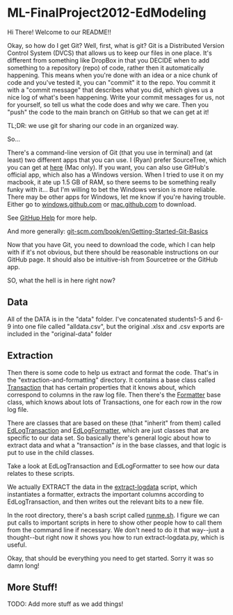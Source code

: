 ML-FinalProject2012-EdModeling
==============================

Hi There! Welcome to our README!!

Okay, so how do I get Git? Well, first, what is git? Git is a Distributed Version
Control System (DVCS) that allows us to keep our files in one place. It's
different from something like DropBox in that you DECIDE when to add
something to a repository (repo) of code, rather then it automatically happening.
This means when you're done with an idea or a nice chunk of code and you've
tested it, you can "commit" it to the repo. You commit it with a "commit
message" that describes what you did, which gives us a nice log of what's been
happening. Write your commit messages for us, not for yourself, so tell us
what the code does and why we care. Then you "push" the code to the main
branch on GitHub so that we can get at it!

TL;DR: we use git for sharing our code in an organized way.

So...

There's a command-line version of Git (that you use in terminal) and (at least) two
different apps that you can use. I (Ryan) prefer SourceTree, which you can get at
[here](http://sourcetreeapp.com) (Mac only). If you want, you can also use GitHub's
official app, which also has a Windows version. When I tried to use it on my
macbook, it ate up 1.5 GB of RAM, so there seems to be something really funky
with it... But I'm willing to bet the Windows version is more reliable. There
may be other apps for Windows, let me know if you're having trouble. Either go
to [windows.github.com](http://windows.github.com) or [mac.github.com](http://mac.github.com) 
to download.

See [GitHup Help](http://help.github.com/articles/set-up-git) for more help.

And more generally: [git-scm.com/book/en/Getting-Started-Git-Basics](http://git-scm.com/book/en/Getting-Started-Git-Basics)

Now that you have Git, you need to download the code, which I can help with if
it's not obvious, but there should be reasonable instructions on our GitHub
page. It should also be intuitive-ish from Sourcetree or the GitHub app.

SO, what the hell is in here right now?

Data
----

All of the DATA is in the "data" folder. I've concatenated students1-5 and 6-9
into one file called "alldata.csv", but the original .xlsx and .csv exports
are included in the "original-data" folder

Extraction
----------

Then there is some code to help us extract and format the code. That's in the
"extraction-and-formatting" directory. It contains a base class called
[Transaction](extraction-and-formatting/Transaction.py) that has certain properties 
that it knows about, which correspond to columns in the raw log file. Then there's 
the [Formatter](extraction-and-formatting/DataFormatter.py) base class, which
knows about lots of Transactions, one for each row in the row log file.

There are classes that are based on these (that "inherit" from them) called
[EdLogTransaction](extraction-and-formatting/EdLogTransaction.py) and 
[EdLogFormatter](extraction-and-formatting/EdLogFormatter.py), which are just 
classes that are specific to our data set. So basically there's general logic 
about how to extract data and what a "transaction" *is* in the base classes, and 
that logic is put to use in the child classes. 

Take a look at EdLogTransaction and EdLogFormatter to see how our data relates
to these scripts.

We actually EXTRACT the data in the [extract-logdata](extraction-and-formatting/extract-logdata.py) 
script, which instantiates a formatter, extracts the important columns according to
EdLogTransaction, and then writes out the relevant bits to a new file.

In the root directory, there's a bash script called [runme.sh](runme.sh). I figure we
can put calls to important scripts in here to show other people how to call
them from the command line if necessary. We don't need to do it that way--just
a thought--but right now it shows you how to run extract-logdata.py, which is
useful.

Okay, that should be everything you need to get started. Sorry it was so damn
long!

More Stuff!
-----------

TODO: Add more stuff as we add things!

